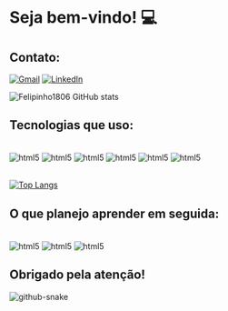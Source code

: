 # Seja bem-vindo! 💻
## Contato: 

[![Gmail](https://img.shields.io/badge/Gmail-D14836?style=for-the-badge&logo=gmail&logoColor=white)](fcnfelipe04@gmail.com)
[![LinkedIn](https://img.shields.io/badge/LinkedIn-0077B5?style=for-the-badge&logo=linkedin&logoColor=white)](www.linkedin.com/in/felipe-corrêa-nogueira-89876b303)

![Felipinho1806 GitHub stats](https://github-readme-stats.vercel.app/api?username=Felipinho1806&show_icons=true&theme=cobalt)

## Tecnologias que uso: 
<div style="display: inline_block"><br/>
  <img align="center" alt="html5" src="https://img.shields.io/badge/HTML5-E34F26?style=for-the-badge&logo=html5&logoColor=white" />
  <img align="center" alt="html5" src="https://img.shields.io/badge/CSS3-1572B6?style=for-the-badge&logo=css3&logoColor=white" />
  <img align="center" alt="html5" src="https://img.shields.io/badge/JavaScript-F7DF1E?style=for-the-badge&logo=javascript&logoColor=black" />
  <img align="center" alt="html5" src="https://img.shields.io/badge/C-00599C?style=for-the-badge&logo=c&logoColor=white" />
  <img align="center" alt="html5" src="https://img.shields.io/badge/Java-ED8B00?style=for-the-badge&logo=openjdk&logoColor=white" />
  <img align="center" alt="html5" src="https://img.shields.io/badge/MySQL-00000F?style=for-the-badge&logo=mysql&logoColor=white" />
</div>

<br>

[![Top Langs](https://github-readme-stats.vercel.app/api/top-langs/?username=Felipinho1806&layout=compact)](https://github.com/Felipinho1806/github-readme-stats)

## O que planejo aprender em seguida:
<div style="display: inline_block"><br/>
  <img align="center" alt="html5" src="https://img.shields.io/badge/Spring-6DB33F?style=for-the-badge&logo=spring&logoColor=white" />
  <img align="center" alt="html5" src="https://img.shields.io/badge/Node.js-43853D?style=for-the-badge&logo=node.js&logoColor=white" />
  <img align="center" alt="html5" src="https://img.shields.io/badge/React-20232A?style=for-the-badge&logo=react&logoColor=61DAFB" />

## Obrigado pela atenção!

<picture>
  <source media="(prefers-color-scheme: dark)" srcset="github-snake-dark.svg" />
  <source media="(prefers-color-scheme: light)" srcset="github-snake.svg" />
  <img alt="github-snake" src="github-snake.svg" />
</picture>
